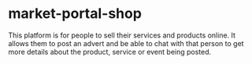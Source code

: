 # market-portal-shop
This platform is for people to sell their services and products online. It allows them to post an advert and be able to chat with that person to get more details about the product, service or event being posted.
